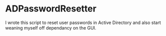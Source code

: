 # ADPasswordResetter
I wrote this script to reset user passwords in Active Directory and also start weaning myself off dependancy on the GUI.

